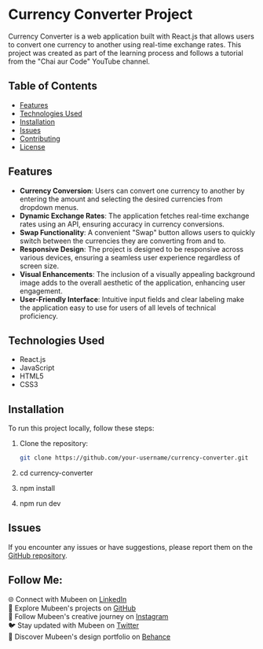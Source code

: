 # Currency Converter Project

Currency Converter is a web application built with React.js that allows users to convert one currency to another using real-time exchange rates. This project was created as part of the learning process and follows a tutorial from the "Chai aur Code" YouTube channel.

## Table of Contents

- [Features](#features)
- [Technologies Used](#technologies-used)
- [Installation](#installation)
- [Issues](#issues)
- [Contributing](#contributing)
- [License](#license)

## Features

- **Currency Conversion**: Users can convert one currency to another by entering the amount and selecting the desired currencies from dropdown menus.
- **Dynamic Exchange Rates**: The application fetches real-time exchange rates using an API, ensuring accuracy in currency conversions.
- **Swap Functionality**: A convenient "Swap" button allows users to quickly switch between the currencies they are converting from and to.
- **Responsive Design**: The project is designed to be responsive across various devices, ensuring a seamless user experience regardless of screen size.
- **Visual Enhancements**: The inclusion of a visually appealing background image adds to the overall aesthetic of the application, enhancing user engagement.
- **User-Friendly Interface**: Intuitive input fields and clear labeling make the application easy to use for users of all levels of technical proficiency.

## Technologies Used

- React.js
- JavaScript
- HTML5
- CSS3

## Installation

To run this project locally, follow these steps:

1. Clone the repository:

   ```bash
   git clone https://github.com/your-username/currency-converter.git
   ```

2. cd currency-converter
3. npm install
4. npm run dev

## Issues

If you encounter any issues or have suggestions, please report them on the [GitHub repository](https://github.com/mubeendev3/react-projects/issues).

## Follow Me:

🌐 Connect with Mubeen on [LinkedIn](https://www.linkedin.com/in/mubeendeveloper/)<br>
🐙 Explore Mubeen's projects on [GitHub](https://github.com/mubeendev3)<br>
📸 Follow Mubeen's creative journey on [Instagram](https://www.instagram.com/mubeendeveloper/)<br>
🐦 Stay updated with Mubeen on [Twitter](https://twitter.com/mubeendeveloper)<br>
🎨 Discover Mubeen's design portfolio on [Behance](https://www.behance.net/pixuro)<br>
